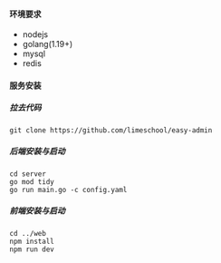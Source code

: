 #### 环境要求
- nodejs
- golang(1.19+)
- mysql
- redis


#### 服务安装

##### 拉去代码
```
git clone https://github.com/limeschool/easy-admin
```

##### 后端安装与启动
```
cd server
go mod tidy
go run main.go -c config.yaml
```


##### 前端安装与启动
```
cd ../web
npm install
npm run dev
```


